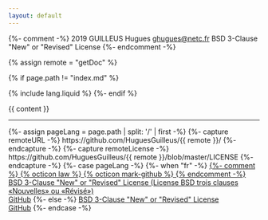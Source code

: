 ```yaml
---
layout: default
---
```


{%- comment -%}
	2019 GUILLEUS Hugues <ghugues@netc.fr>
	BSD 3-Clause "New" or "Revised" License
{%- endcomment -%}

{% assign remote = "getDoc" %}

<style>
	h1:first-of-type{
		display: none;
	}
	h1{
		margin: 0px !important;
	}
	svg.octicon{
		height: 1em !important;
		width: 1em !important;
	}
</style>

{% if page.path != "index.md" %}
<h1>
	<a href="./">{{remote}}</a>&nbsp;/
	{{page.title}}
</h1>
{% include lang.liquid %}
{%- endif %}

{{ content }}

<footer>
	<hr>
	{%- assign pageLang = page.path | split: '/' | first -%}
	{%- capture remoteURL -%}
		https://github.com/HuguesGuilleus/{{ remote }}/
	{%- endcapture -%}
	{%- capture remoteLicense -%}
		https://github.com/HuguesGuilleus/{{ remote }}/blob/master/LICENSE
	{%- endcapture -%}
	{%- case pageLang -%}
		{%- when "fr" -%}
			<a href="{{remoteLicense}}" title="License">
				{%- comment %}
					{% octicon law %}
					{% octicon mark-github %}
				{% endcomment -%}
				 BSD 3-Clause "New" or "Revised" License (License BSD trois clauses «Nouvelles» ou «Révisé»)
			</a><br>
			<a href="{{remoteURL}}" title="Dépôt GitHub"> GitHub</a>
		{%- else -%}
			<a href="{{remoteLicense}}" title="License">
				BSD 3-Clause "New" or "Revised" License
			</a><br>
			<a href="{{remoteURL}}" title="GitHub Repository">GitHub</a>
	{%- endcase -%}
</footer>
